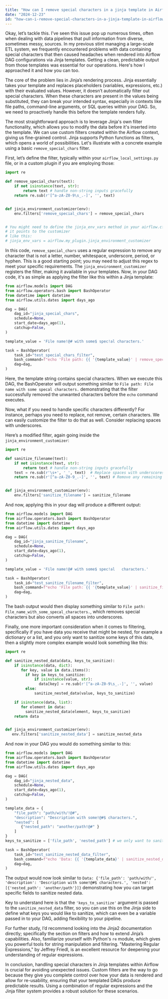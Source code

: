 ```yaml
---
title: "How can I remove special characters in a jinja template in Airflow?"
date: "2024-12-23"
id: "how-can-i-remove-special-characters-in-a-jinja-template-in-airflow"
---
```


Okay, let’s tackle this. I’ve seen this issue pop up numerous times, often when dealing with data pipelines that pull information from diverse, sometimes messy, sources. In my previous stint managing a large-scale ETL system, we frequently encountered problems with data containing special characters that then caused headaches when rendered into Airflow DAG configurations via Jinja templates. Getting a clean, predictable output from those templates was essential for our operations. Here's how I approached it and how you can too.

The core of the problem lies in Jinja’s rendering process. Jinja essentially takes your template and replaces placeholders (variables, expressions, etc.) with their evaluated values. However, it doesn’t automatically filter out special characters. When these characters are present in the values being substituted, they can break your intended syntax, especially in contexts like file paths, command-line arguments, or SQL queries within your DAG. So, we need to proactively handle this before the template renders fully.

The most straightforward approach is to leverage Jinja's own filter functionality, which allows you to modify the data before it's inserted into the template. We can use custom filters created within the Airflow context, giving us fine-grained control. Jinja supports Python functions as filters, which opens a world of possibilities. Let's illustrate with a concrete example using a basic `remove_special_chars` filter.

First, let’s define the filter, typically within your `airflow_local_settings.py` file, or in a custom plugin if you are employing those:

```python
import re

def remove_special_chars(text):
    if not isinstance(text, str):
        return text # handle non-string inputs gracefully
    return re.sub(r'[^a-zA-Z0-9\s_.-]', '', text)


def jinja_environment_customizer(env):
    env.filters['remove_special_chars'] = remove_special_chars


# You might need to define the jinja_env_vars method in your airflow.cfg, 
# it points to the customizer
# like this:
# jinja_env_vars = airflow.my_plugin.jinja_environment_customizer

```

In this code, `remove_special_chars` uses a regular expression to remove any character that is not a letter, number, whitespace, underscore, period, or hyphen. This is a good starting point; you may need to adjust this regex to meet your specific requirements. The `jinja_environment_customizer` registers the filter, making it available in your templates. Now, in your DAG code, it's as simple as applying the filter like this within a Jinja template:

```python
from airflow.models import DAG
from airflow.operators.bash import BashOperator
from datetime import datetime
from airflow.utils.dates import days_ago

dag = DAG(
    dag_id="jinja_special_chars",
    schedule=None,
    start_date=days_ago(1),
    catchup=False,
)

template_value = 'File name!@# with some$ spec!al characters.'

task = BashOperator(
    task_id="test_special_chars_filter",
    bash_command=f"echo 'File path: {{ '{template_value}' | remove_special_chars }}'",
    dag=dag,
)
```
Here, the template string contains special characters. When we execute this DAG, the BashOperator will output something similar to `File path: File name with some specal characters.` demonstrating that the filter successfully removed the unwanted characters before the `echo` command executes.

Now, what if you need to handle specific characters differently? For instance, perhaps you need to replace, not remove, certain characters. We can easily customize the filter to do that as well. Consider replacing spaces with underscores.

Here’s a modified filter, again going inside the `jinja_environment_customizer`:

```python
import re

def sanitize_filename(text):
    if not isinstance(text, str):
        return text # handle non-string inputs gracefully
    text = re.sub(r'\s+', '_', text)  # Replace spaces with underscores
    return re.sub(r'[^a-zA-Z0-9_.-]', '', text) # Remove any remaining unwanted chars


def jinja_environment_customizer(env):
    env.filters['sanitize_filename'] = sanitize_filename
```

And now, applying this in your dag will produce a different output:

```python
from airflow.models import DAG
from airflow.operators.bash import BashOperator
from datetime import datetime
from airflow.utils.dates import days_ago

dag = DAG(
    dag_id="jinja_sanitize_filename",
    schedule=None,
    start_date=days_ago(1),
    catchup=False,
)

template_value = 'File name!@# with some$ spec!al   characters.'

task = BashOperator(
    task_id="test_sanitize_filename_filter",
    bash_command=f"echo 'File path: {{ '{template_value}' | sanitize_filename }}'",
    dag=dag,
)
```

The bash output would then display something similar to `File path: File_name_with_some_specal_characters.`, which removes special characters but also converts all spaces into underscores.

Finally, one more important consideration when it comes to filtering, specifically if you have data you receive that might be nested, for example a dictionary or a list, and you only want to sanitize some keys of this data, then a slightly more complex example would look something like this:

```python
import re

def sanitize_nested_data(data, keys_to_sanitize):
    if isinstance(data, dict):
       for key, value in data.items():
         if key in keys_to_sanitize:
             if isinstance(value, str):
               data[key] = re.sub(r'[^a-zA-Z0-9\s_.-]', '', value)
         else:
             sanitize_nested_data(value, keys_to_sanitize)

    if isinstance(data, list):
       for element in data:
         sanitize_nested_data(element, keys_to_sanitize)
    return data


def jinja_environment_customizer(env):
   env.filters['sanitize_nested_data'] = sanitize_nested_data
```

And now in your DAG you would do something similar to this:

```python
from airflow.models import DAG
from airflow.operators.bash import BashOperator
from datetime import datetime
from airflow.utils.dates import days_ago

dag = DAG(
    dag_id="jinja_nested_data",
    schedule=None,
    start_date=days_ago(1),
    catchup=False,
)

template_data = {
    "file_path": "path/with/!@#",
    "description": "Description with some!@#$ characters.",
    "nested": [
       {"nested_path": "another/path!@#" }
    ]
}
keys_to_sanitize = ['file_path', 'nested_path'] # we only want to sanitize this keys

task = BashOperator(
    task_id="test_sanitize_nested_data_filter",
    bash_command=f"echo 'Data: {{ '{template_data}' | sanitize_nested_data('{keys_to_sanitize}') }}'",
    dag=dag,
)

```

The output would now look similar to `Data: {'file_path': 'path/with/', 'description': 'Description with some!@#$ characters.', 'nested': [{'nested_path': 'another/path'}]}` demonstrating how you can target specific fields to sanitize nested data.

Key to understand here is that the `'keys_to_sanitize'` argument is passed to the `sanitize_nested_data` filter, so you can use this on the Jinja side to define what keys you would like to sanitize, which can even be a variable passed in to your DAG, adding flexibility to your pipeline.

For further study, I’d recommend looking into the Jinja2 documentation directly; specifically the section on filters and how to extend Jinja’s capabilities. Also, familiarize yourself with Python's `re` module, which gives you powerful tools for string manipulation and filtering. "Mastering Regular Expressions," by Jeffrey Friedl, is an excellent resource for deepening your understanding of regular expressions.

In conclusion, handling special characters in Jinja templates within Airflow is crucial for avoiding unexpected issues. Custom filters are the way to go because they give you complete control over how your data is rendered and allow for re-usability, ensuring that your templated DAGs produce predictable results. Using a combination of regular expressions and the Jinja filter system provides a robust solution for these scenarios.
